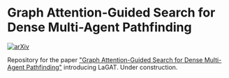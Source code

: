 # Graph Attention-Guided Search for Dense Multi-Agent Pathfinding
[![arXiv](https://img.shields.io/badge/arXiv-2510.17382-b31b1b.svg)](https://arxiv.org/abs/2510.17382)

Repository for the paper ["Graph Attention-Guided Search for Dense Multi-Agent Pathfinding"](https://arxiv.org/abs/2510.17382) introducing LaGAT. Under construction.